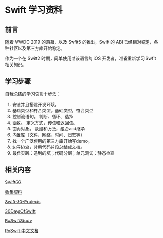 # Swift 学习资料

## 前言
随着 WWDC 2019 的落幕，以及 Swfit5 的推出，Swift 的 ABI 已经相对稳定，各种社区以及第三方库开始稳定。

作为一个在 Swift2 时期，简单使用过该语言的 iOS 开发者，准备重新学习 Swfit 相关知识。

## 学习步骤
自我总结的学习语言十步法：
1. 安装并且搭建开发环境。
2. 基础类型和符合类型。基础类型，符合类型
3. 控制流语句。
        判断、循环、选择
4. 函数。
        定义方式，传值和返回值。
6. 面向对象。
        数据和方法，组合and继承
7. 内置库（文件、网络、时间、日志等）
8. 找一个广泛使用的第三方库开始写demo。
9. 边写边查，常用代码片段总结成文档。
10. 最佳实践：遇到的坑；代码分层；单元测试；静态检查

## 相关内容 

[SwiftGG](https://swiftgg.gitbook.io/swift/swift-jiao-cheng/21_protocols)

[收集资料](https://github.com/iOS-Swift-Developers/Swift)

[Swift-30-Projects](https://github.com/soapyigu/Swift-30-Projects)

[30DaysOfSwift](https://github.com/JerryDream007/30DaysOfSwift)

[RxSwiftStudy](https://github.com/AloneMonkey/RxSwiftStudy)

[RxSwift 中文文档](https://beeth0ven.github.io/RxSwift-Chinese-Documentation/)